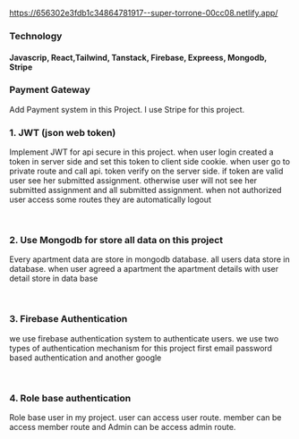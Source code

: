 https://656302e3fdb1c34864781917--super-torrone-00cc08.netlify.app/
### **Technology** <br>
#### **Javascrip, React,Tailwind, Tanstack, Firebase, Expreess, Mongodb, Stripe**

### **Payment Gateway** <br>

<p>Add Payment system in this Project. I use Stripe for this project.</p>

### **1. JWT (json web token)** <br>

<p>Implement JWT for api secure in this project. when user login created a token in server side and set this token to client side cookie. when user go to private route and call api. token verify on the server side. if token are valid user see her submitted assignment. otherwise user will not see her submitted assignment and all submitted assignment. when not authorized user access some routes they are automatically logout</p> <br>

### **2. Use Mongodb for store all data on this project** <br>

<p>Every apartment data are store in mongodb database. all users data store in database. when user agreed a apartment the apartment details with user detail store in data base</p> <br>

### **3. Firebase Authentication** <br>

<p>we use firebase authentication system to authenticate users. we use two types of authentication mechanism for this project first email password based authentication and another google</p> <br>

### **4. Role base authentication** <br>

<p>Role base user in my project. user can access user route. member can be access member route and Admin can be access admin route.</p>
